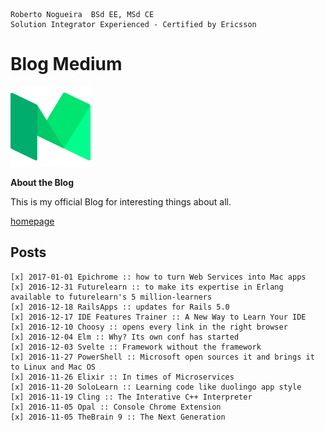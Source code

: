 ```
Roberto Nogueira  BSd EE, MSd CE
Solution Integrator Experienced - Certified by Ericsson
```

# Blog Medium

![blog medium](images/medium.png)

**About the Blog**

This is my official Blog for interesting things about all.

[homepage](https://medium.com/@enogrob)

## Posts

```
[x] 2017-01-01 Epichrome :: how to turn Web Services into Mac apps
[x] 2016-12-31 Futurelearn :: to make its expertise in Erlang available to futurelearn's 5 million-learners
[x] 2016-12-18 RailsApps :: updates for Rails 5.0
[x] 2016-12-17 IDE Features Trainer :: A New Way to Learn Your IDE
[x] 2016-12-10 Choosy :: opens every link in the right browser
[x] 2016-12-04 Elm :: Why? Its own conf has started
[x] 2016-12-03 Svelte :: Framework without the framework
[x] 2016-11-27 PowerShell :: Microsoft open sources it and brings it to Linux and Mac OS
[x] 2016-11-26 Elixir :: In times of Microservices
[x] 2016-11-20 SoloLearn :: Learning code like duolingo app style
[x] 2016-11-19 Cling :: The Interative C++ Interpreter
[x] 2016-11-05 Opal :: Console Chrome Extension
[x] 2016-11-05 TheBrain 9 :: The Next Generation
```
